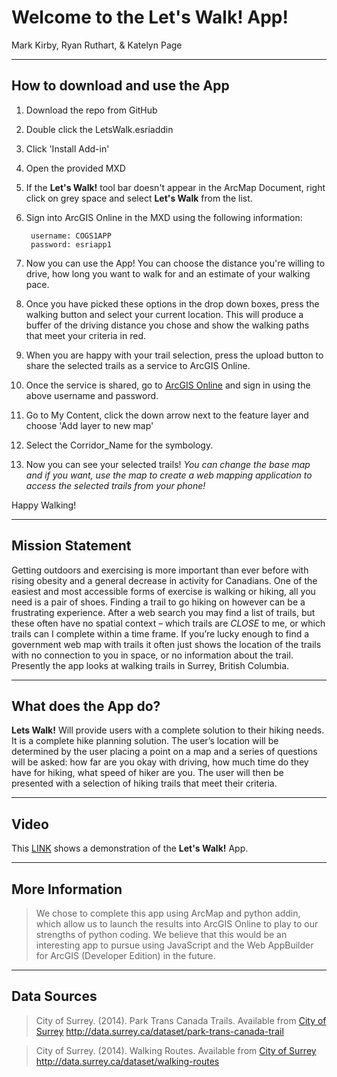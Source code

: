 ﻿# Welcome to the Let's Walk! App!

Mark Kirby, 
Ryan Ruthart, &
Katelyn Page

----
## How to download and use the App
1. Download the repo from GitHub
2. Double click the LetsWalk.esriaddin
3. Click 'Install Add-in' 
4. Open the provided MXD
5. If the **Let's Walk!** tool bar doesn't appear in the ArcMap Document, right click on grey space and select **Let's Walk** from the list.
6. Sign into ArcGIS Online in the MXD using the following information:

        username: COGS1APP
		password: esriapp1
		
7. Now you can use the App! You can choose the distance you're willing to drive, how long you want to walk for and an estimate of your walking pace.
8. Once you have picked these options in the drop down boxes, press the walking button and select your current location.
		This will produce a buffer of the driving distance you chose and show the walking paths that meet your criteria in red.
9. When you are happy with your trail selection, press the upload button to share the selected trails as a service to ArcGIS Online.
10. Once the service is shared, go to [ArcGIS Online](https://www.arcgis.com/home/signin.html) and sign in using the above username and password.
11. Go to My Content, click the down arrow next to the feature layer and choose 'Add layer to new map'
12. Select the Corridor_Name for the symbology.
13. Now you can see your selected trails! 
*You can change the base map and if you want, use the map to create a web mapping application to access the selected trails from your phone!*

Happy Walking!

   
----
## Mission Statement

 Getting outdoors and exercising is more important than ever before with rising obesity and a general decrease in activity for Canadians. One of the easiest and most accessible forms of exercise is walking or hiking, all you
 need is a pair of shoes. Finding a trail to go hiking on however can be a frustrating experience. After a web search you may find a list of trails, 
 but these often have no spatial context – which trails are *CLOSE* to me, or which trails can I complete within a time frame. If you’re lucky enough
 to find a government web map with trails it often just shows the location of the trails with no connection to you in space, or no information about 
 the trail. Presently the app looks at walking trails in Surrey, British Columbia.
 
----
## What does the App do?
 **Lets Walk!** Will provide users with a complete solution to their hiking needs. It is a complete hike planning solution. The user’s location will be 
 determined by the user placing a point on a map and a series of questions will be asked: how far are you okay with driving, how much time do they have for hiking,
 what speed of hiker are you. The user will then be presented with a selection of hiking trails that meet their criteria. 

----
## Video

This [LINK](https://ryanruthart-gmail.tinytake.com/sf/ODEyMDNfNTU5OTU2) shows a demonstration of the **Let's Walk!** App.

----
## More Information
>We chose to complete this app using ArcMap and python addin, which allow us to launch the results into ArcGIS Online 
to play to our strengths of python coding. We believe that this would be an interesting app to
pursue using JavaScript and the Web AppBuilder for ArcGIS (Developer Edition) in the future. 

----
## Data Sources

> City of Surrey. (2014). Park Trans Canada Trails. Available from [City of Surrey](http://data.surrey.ca/dataset/park-trans-canada-trail) http://data.surrey.ca/dataset/park-trans-canada-trail

> City of Surrey. (2014). Walking Routes. Available from [City of Surrey](http://data.surrey.ca/dataset/walking-routes) http://data.surrey.ca/dataset/walking-routes
